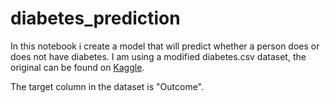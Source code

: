 # diabetes_prediction

In this notebook i create a model that will predict whether a person does or does not have diabetes. I am using a modified diabetes.csv dataset, the original can be found on [Kaggle](https://www.kaggle.com/mathchi/diabetes-data-set).

The target column in the dataset is "Outcome".
